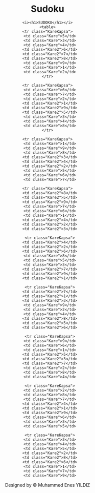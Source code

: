 # Sudoku<html>
  <head>
    <link rel="stylesheet" href="style.css">
    <script src="lib/script.js"></script>
  </head>
<style>   
      body{
      text-align: center;
      margin: auto;
     
    }

    table{
      width: 460px;
      height: 400px;
      border: 1px  solid ;
      margin-left: 93px;
      border-collapse: collapse;
    }

    td{
      border: 3px solid white;
    }
    .KareKapsa{
      text-align: center;
    }
    .Kare{
      background-color: rgb(123, 206, 218);
      width: 50px;
      height: 50px;
      
    }
    .Kare2{
      background-color: rgb(218, 176, 218);
      width: 50px;
      height: 50px;

    }

    

  </style>
  <body>

    <i><h1>SUDOKU</h1></i>
    <table>
    <tr class="KareKapsa">
      <td class="Kare">5</td>
      <td class="Kare">3</td>
      <td class="Kare">4</td>
      <td class="Kare2">6</td>
      <td class="Kare2">7</td>
      <td class="Kare2">8</td>
      <td class="Kare">9</td>
      <td class="Kare">1</td>
      <td class="Kare">2</td>
    </tr>

    <tr class="KareKapsa">
      <td class="Kare">6</td>
      <td class="Kare">7</td>
      <td class="Kare">2</td>
      <td class="Kare2">1</td>
      <td class="Kare2">9</td>
      <td class="Kare2">5</td>
      <td class="Kare">3</td>
      <td class="Kare">4</td>
      <td class="Kare">8</td>
    </tr>

    <tr class="KareKapsa">
      <td class="Kare">1</td>
      <td class="Kare">9</td>
      <td class="Kare">8</td>
      <td class="Kare2">3</td>
      <td class="Kare2">4</td>
      <td class="Kare2">2</td>
      <td class="Kare">5</td>
      <td class="Kare">6</td>
      <td class="Kare">7</td>

    <tr class="KareKapsa">
      <td class="Kare2">8</td>
      <td class="Kare2">5</td>
      <td class="Kare2">9</td>
      <td class="Kare">7</td>
      <td class="Kare">6</td>
      <td class="Kare">1</td>
      <td class="Kare2">4</td>
      <td class="Kare2">2</td>
      <td class="Kare2">3</td>

      <tr class="KareKapsa">
      <td class="Kare2">4</td>
      <td class="Kare2">2</td>
      <td class="Kare2">6</td>
      <td class="Kare">8</td>
      <td class="Kare">5</td>
      <td class="Kare">3</td>
      <td class="Kare2">7</td>
      <td class="Kare2">9</td>
      <td class="Kare2">1</td>
      
      <tr class="KareKapsa">
      <td class="Kare2">7</td>
      <td class="Kare2">1</td>
      <td class="Kare2">3</td>
      <td class="Kare">9</td>
      <td class="Kare">2</td>
      <td class="Kare">4</td>
      <td class="Kare2">8</td>
      <td class="Kare2">5</td>
      <td class="Kare2">6</td>

      <tr class="KareKapsa">
      <td class="Kare">9</td>
      <td class="Kare">6</td>
      <td class="Kare">1</td>
      <td class="Kare2">5</td>
      <td class="Kare2">3</td>
      <td class="Kare2">7</td>
      <td class="Kare">2</td>
      <td class="Kare">8</td>
      <td class="Kare">4</td>

      <tr class="KareKapsa">
      <td class="Kare">2</td>
      <td class="Kare">8</td>
      <td class="Kare">7</td>
      <td class="Kare2">4</td>
      <td class="Kare2">1</td>
      <td class="Kare2">9</td>
      <td class="Kare">6</td>
      <td class="Kare">3</td>
      <td class="Kare">5</td>

      <tr class="KareKapsa">
      <td class="Kare">3</td>
      <td class="Kare">4</td>
      <td class="Kare">5</td>
      <td class="Kare2">2</td>
      <td class="Kare2">8</td>
      <td class="Kare2">6</td>
      <td class="Kare">1</td>
      <td class="Kare">7</td>
      <td class="Kare">9</td>

  </table>

  <footer>Designed by &copy; Muhammed Enes YILDIZ</footer>
  </body>
</html>
